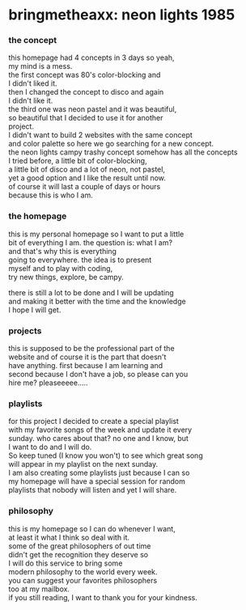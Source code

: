 # bringmetheaxx: neon lights 1985
### the concept

this homepage had 4 concepts in 3 days so yeah,<br>
my mind is a mess.<br>
the first concept was 80's color-blocking and<br>
I didn't liked it.<br>
then I changed the concept to disco and again<br>
I didn't like it.<br>
the third one was neon pastel and it was beautiful,<br>
so beautiful that I decided to use it for another<br>
project.<br>
I didn't want to build 2 websites with the same concept<br>
and color palette so here we go searching for a new concept.<br>
the neon lights campy trashy concept somehow has all the concepts<br>
I tried before, a little bit of color-blocking,<br>
a little bit of disco and a lot of neon, not pastel,<br>
yet a good option and I like the result until now.<br>
of course it will last a couple of days or hours<br>
because this is who I am.

### the homepage

this is my personal homepage so I want to put a little<br>
bit of everything I am. the question is: what I am?<br>
and that's why this is everything<br>
going to everywhere. the idea is to present<br>
myself and to play with coding,<br>
try new things, explore, be campy.<br>  

there is still a lot to be done and I will be updating<br>
and making it better with the time and the knowledge<br> I
hope I will get.<br>

### projects

this is supposed to be the professional part of the<br>
website and of course it is the part that doesn't<br>
have anything. first because I am learning and<br>
second because I don't have a job, so please can you<br>
hire me? pleaseeeee.....

### playlists

for this project I decided to create a special playlist<br>
with my favorite songs of the week and update it every<br>
sunday. who cares about that? no one and I know, but<br> I
want to do and I will do.<br>
So keep tuned (I know you won't) to see which great song<br>
will appear in my playlist on the next sunday.<br>
I am also creating some playlists just because I can so<br>
my homepage will have a special session for random<br>
playlists that nobody will listen and yet I will share.<br>
### philosophy

this is my homepage so I can do whenever I want,<br>
at least it what I think so deal with it.<br>
some of the great philosophers of out time<br>
didn't get the recognition they deserve so<br>
I will do this service to bring some<br>
modern philosophy to the world every week.<br>
you can suggest your favorites philosophers<br>
too at my mailbox. <br>
if you still reading, I want to thank you for your kindness.
